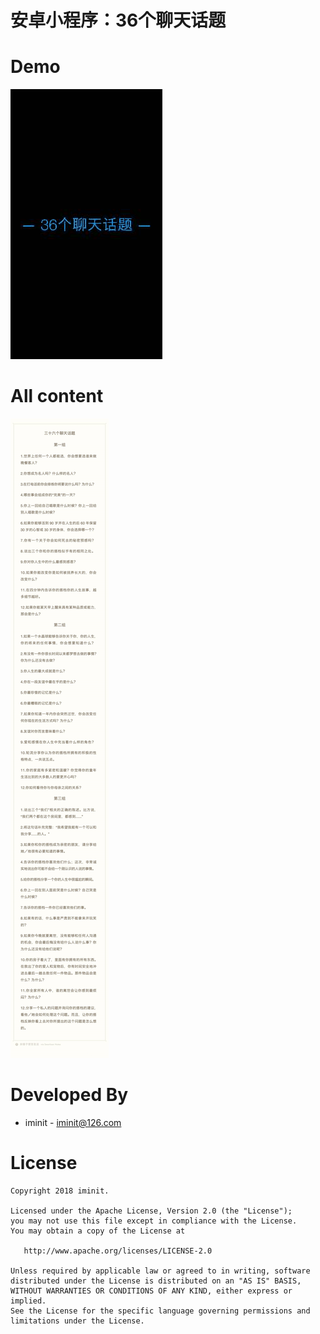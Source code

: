 
安卓小程序：36个聊天话题
==========================


Demo
============
 ![demo](https://github.com/iminit/36Topic_android/blob/master/README/demo.gif)




All content
============

 ![demo](https://github.com/iminit/36Topic_android/blob/master/README/36topics.jpg)


Developed By
============

* iminit - <iminit@126.com>



License
=======

    Copyright 2018 iminit.

    Licensed under the Apache License, Version 2.0 (the "License");
    you may not use this file except in compliance with the License.
    You may obtain a copy of the License at
    
       http://www.apache.org/licenses/LICENSE-2.0
    
    Unless required by applicable law or agreed to in writing, software
    distributed under the License is distributed on an "AS IS" BASIS,
    WITHOUT WARRANTIES OR CONDITIONS OF ANY KIND, either express or implied.
    See the License for the specific language governing permissions and
    limitations under the License.
